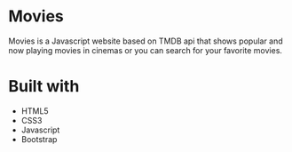 # Movies

Movies is a Javascript website based on TMDB api that shows popular and now playing movies in cinemas or you can search for your favorite movies.


# Built with
* HTML5
* CSS3
* Javascript
* Bootstrap

